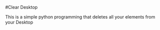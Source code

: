 #Clear Desktop

This is a simple python programming that deletes all your elements from your Desktop
